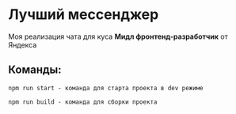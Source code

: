 # Лучший мессенджер

Моя реализация чата для куса **Мидл фронтенд-разработчик** от Яндекса

Команды:
------------------

```
npm run start - команда для старта проекта в dev режиме

```

```
npm run build - команда для сборки проекта

```